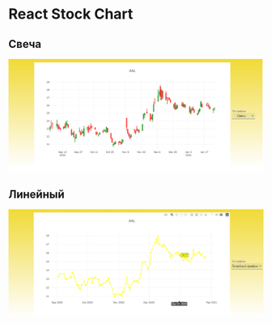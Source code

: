 # React Stock Chart
## Свеча
<img src="https://github.com/Ivan-Corporation/StockMarket-Chart/blob/main/1.png">

## Линейный
<img src="https://github.com/Ivan-Corporation/StockMarket-Chart/blob/main/2.png">
